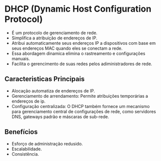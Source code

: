 # DHCP (Dynamic Host Configuration Protocol)
  - É um protocolo de gerenciamento de rede.
  - Simplifica a atribuição de endereços de IP.
  - Atribui automaticamente seus endereços IP a dispositivos com base em seus endereços MAC quando eles se conectam a rede.
  - Essa abordagem dinamica elimina o rastreamento e configurações manuais.
  - Facilita o gerencimento de suas redes pelos adiministradores de rede.

## Caracteristicas Principais
  - Alocação automatiza de endereços de IP.
  - Gerenciamento de arrendamento: Permite atribuições temporárias a endereços de ip.
  - Configuração centralizada: O DHCP também fornece um mecanismo para gerenciamento central de configurações de rede, como servidores DNS, gateways padrão e máscaras de sub-rede.

## Benefícios
  - Esforço de administração redusido.
  - Escalabilidade.
  - Consistência.

